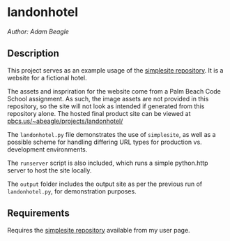 # landonhotel

*Author: Adam Beagle*

## Description

This project serves as an example usage of the [simplesite repository](https://github.com/adambeagle/simplesite). It is a website for a fictional hotel.

The assets and inspriration for the website come from a Palm Beach Code School assignment. As such, the image assets are not provided in this repository, so the site will not look as intended if generated from this repository alone. The hosted final product site can be viewed at [pbcs.us/~abeagle/projects/landonhotel/](pbcs.us/~abeagle/projects/landonhotel/)

The `landonhotel.py` file demonstrates the use of `simplesite`, as well as a possible scheme for handling differing URL types for production vs. development environments.

The `runserver` script is also included, which runs a simple python.http server to host the site locally.

The `output` folder includes the output site as per the previous run of `landonhotel.py`, for demonstration purposes.

## Requirements

Requires the [simplesite repository](https://github.com/adambeagle/simplesite) available from my user page.